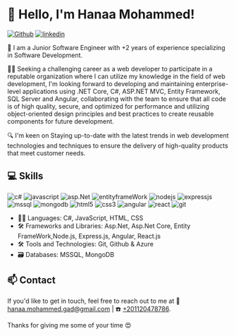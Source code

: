 # 👋 Hello, I'm Hanaa Mohammed! 

[![Github](https://img.shields.io/badge/G-Github-black)](https://github.com/HanaaMohammedGad96) 
[![linkedin](https://img.shields.io/badge/L-LinkedIn-informational)](https://www.linkedin.com/in/hanaa-mohammed-5ba798213/)

🚀 I am a Junior Software Engineer with +2 years of experience specializing in Software Development.

👨‍💻 Seeking a challenging career as a web developer to participate in a reputable organization where I can utilize my knowledge in the field of web development, I'm looking forward to developing and maintaining enterprise-level applications using .NET Core, C#, ASP.NET MVC, Entity Framework, SQL Server and Angular, collaborating with the team to ensure that all code is of high quality, secure, and optimized for performance and utilizing object-oriented design principles and best practices to create reusable components for future development.

🔍 I'm keen on Staying up-to-date with the latest trends in web development technologies and techniques to ensure the delivery of high-quality products that meet customer needs.

## 💻 Skills
![c#](https://img.shields.io/badge/C%23-Csharp-yellowgreen)
![javascript](https://img.shields.io/badge/JS-JavaScript-red)
![asp.Net](https://img.shields.io/badge/Asp.Net-Core%20%7C%20MVC-critical)
![entityframeWork](https://img.shields.io/badge/EF-Entity%20FrameWork-blue)
![nodejs](https://img.shields.io/badge/N-Node.Js-green)
![expressjs](https://img.shields.io/badge/EX-Express.Js-blue)
![mssql](https://img.shields.io/badge/MSSQL-Microsoft%20SQL%20Server-important)
![mongodb](https://img.shields.io/badge/M-MongoDb-brightgreen)
![html5](https://img.shields.io/badge/HTML-HTML5-blueviolet)
![css3](https://img.shields.io/badge/Css3-SCSS-ff69b4)
![angular](https://img.shields.io/badge/A-Angular-critical)
![react](https://img.shields.io/badge/R-React.Js-9cf)
![git](https://img.shields.io/badge/G-Git-orange)

- 👨‍💻 Languages: C#, JavaScript, HTML, CSS
- 🛠️ Frameworks and Libraries: Asp.Net, Asp.Net Core, Entity FrameWork,Node.js, Express.js,  Angular, React.js
- 🛠️ Tools and Technologies: Git, Github & Azure
- 🗃️ Databases: MSSQL, MongoDB

## 📫 Contact
If you'd like to get in touch, feel free to reach out to me at 📧 [hanaa.mohammed.gad@gmail.com](mailto:hanaa.mohammed.gad@gmail.com) | ☎️ [+201120478786](tel:+201120478786).

Thanks for giving me some of your time 😍
